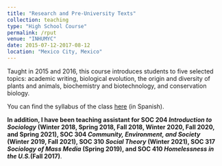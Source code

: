 ```yaml
---
title: "Research and Pre-University Texts"
collection: teaching
type: "High School Course"
permalink: /rput
venue: "INHUMYC"
date: 2015-07-12-2017-08-12
location: "Mexico City, Mexico"
---
```


Taught in 2015 and 2016, this course introduces students to five selected topics: academic writing, biological evolution, the origin and diversity of plants and animals, biochemistry and biotechnology, and conservation biology. 

You can find the syllabus of the class [here](http://mauriciobetan.github.io/files/rputsyllabus.pdf) (in Spanish).

<b>In addition, I have been teaching assistant for SOC 204 _Introduction to Sociology_ (Winter 2018, Spring 2018, Fall 2018, Winter 2020, Fall 2020, and Spring 2021), SOC 304 _Community, Environment, and Society_ (Winter 2019, Fall 2021), SOC 310 _Social Theory_ (Winter 2021), SOC 317 _Sociology of Mass Media_ (Spring 2019), and SOC 410 _Homelessness in the U.S._(Fall 2017)</b>.
